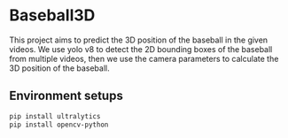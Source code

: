 # Baseball3D
This project aims to predict the 3D position of the baseball in the given videos. We use yolo v8 to detect the 2D bounding boxes of the baseball from multiple videos, then we use the camera parameters to calculate the 3D position of the baseball.

## Environment setups
```bash
pip install ultralytics
pip install opencv-python
```